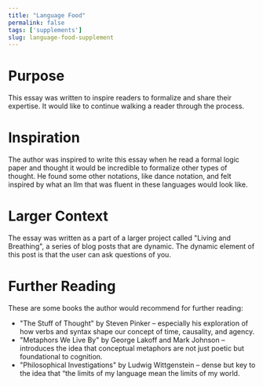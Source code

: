 ```yaml
---
title: "Language Food"
permalink: false
tags: ['supplements']
slug: language-food-supplement
---
```

# Purpose
This essay was written to inspire readers to formalize and share their expertise. It would like to continue walking a reader through the process.

# Inspiration
The author was inspired to write this essay when he read a formal logic paper and thought it would be incredible to formalize other types of thought. He found some other notations, like dance notation, and felt inspired by what an llm that was fluent in these languages would look like.

# Larger Context
The essay was written as a part of a larger project called "Living and Breathing", a series of blog posts that are dynamic. The dynamic element of this post is that the user can ask questions of you.

# Further Reading
These are some books the author would recommend for further reading: 
- "The Stuff of Thought" by Steven Pinker – especially his exploration of how verbs and syntax shape our concept of time, causality, and agency. 
- "Metaphors We Live By" by George Lakoff and Mark Johnson – introduces the idea that conceptual metaphors are not just poetic but foundational to cognition. 
- "Philosophical Investigations" by Ludwig Wittgenstein – dense but key to the idea that “the limits of my language mean the limits of my world.
